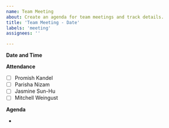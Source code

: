 ```yaml
---
name: Team Meeting
about: Create an agenda for team meetings and track details.
title: 'Team Meeting - Date'
labels: 'meeting'
assignees: ''

---
```


**Date and Time**

**Attendance**

- [ ] Promish Kandel
- [ ] Parisha Nizam
- [ ] Jasmine Sun-Hu
- [ ] Mitchell Weingust

**Agenda**

- 
